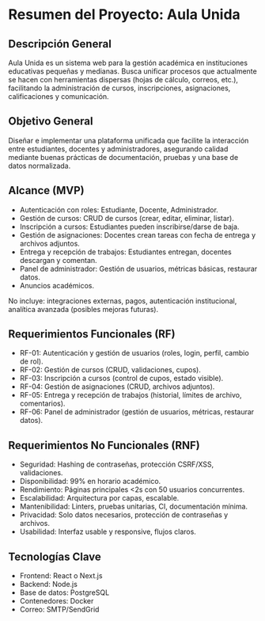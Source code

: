 # Resumen del Proyecto: Aula Unida

## Descripción General
Aula Unida es un sistema web para la gestión académica en instituciones educativas pequeñas y medianas. Busca unificar procesos que actualmente se hacen con herramientas dispersas (hojas de cálculo, correos, etc.), facilitando la administración de cursos, inscripciones, asignaciones, calificaciones y comunicación.

## Objetivo General
Diseñar e implementar una plataforma unificada que facilite la interacción entre estudiantes, docentes y administradores, asegurando calidad mediante buenas prácticas de documentación, pruebas y una base de datos normalizada.

## Alcance (MVP)
- Autenticación con roles: Estudiante, Docente, Administrador.
- Gestión de cursos: CRUD de cursos (crear, editar, eliminar, listar).
- Inscripción a cursos: Estudiantes pueden inscribirse/darse de baja.
- Gestión de asignaciones: Docentes crean tareas con fecha de entrega y archivos adjuntos.
- Entrega y recepción de trabajos: Estudiantes entregan, docentes descargan y comentan.
- Panel de administrador: Gestión de usuarios, métricas básicas, restaurar datos.
- Anuncios académicos.

No incluye: integraciones externas, pagos, autenticación institucional, analítica avanzada (posibles mejoras futuras).

## Requerimientos Funcionales (RF)
- RF-01: Autenticación y gestión de usuarios (roles, login, perfil, cambio de rol).
- RF-02: Gestión de cursos (CRUD, validaciones, cupos).
- RF-03: Inscripción a cursos (control de cupos, estado visible).
- RF-04: Gestión de asignaciones (CRUD, archivos adjuntos).
- RF-05: Entrega y recepción de trabajos (historial, límites de archivo, comentarios).
- RF-06: Panel de administrador (gestión de usuarios, métricas, restaurar datos).

## Requerimientos No Funcionales (RNF)
- Seguridad: Hashing de contraseñas, protección CSRF/XSS, validaciones.
- Disponibilidad: 99% en horario académico.
- Rendimiento: Páginas principales <2s con 50 usuarios concurrentes.
- Escalabilidad: Arquitectura por capas, escalable.
- Mantenibilidad: Linters, pruebas unitarias, CI, documentación mínima.
- Privacidad: Solo datos necesarios, protección de contraseñas y archivos.
- Usabilidad: Interfaz usable y responsive, flujos claros.

## Tecnologías Clave
- Frontend: React o Next.js
- Backend: Node.js
- Base de datos: PostgreSQL
- Contenedores: Docker
- Correo: SMTP/SendGrid
